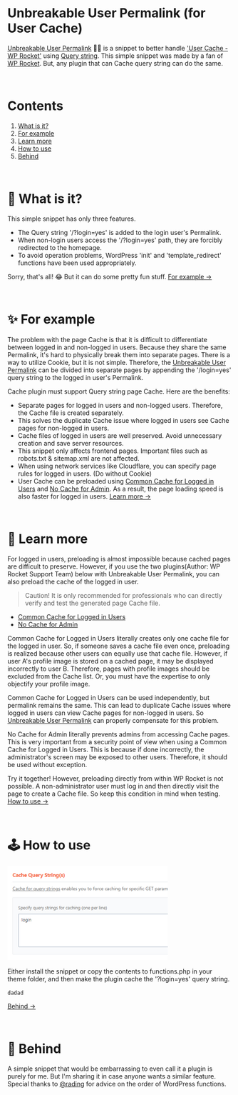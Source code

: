 # Unbreakable User Permalink (for User Cache)
<a href="https://github.com/dgnerlab/unbreakable-user-permalink">Unbreakable User Permalink</a> 💪🏻 is a snippet to better handle <a href="https://docs.wp-rocket.me/article/313-user-cache">'User Cache - WP Rocket'</a> using <a href="https://developer.wordpress.org/reference/functions/add_query_arg/">Query string</a>.
This simple snippet was made by a fan of <a href="https://wp-rocket.me/">WP Rocket</a>. But, any plugin that can Cache query string can do the same.

<br />

# Contents
1. <a href="#-what-is-it">What is it?</a>
2. <a href="#-for-example">For example</a>
3. <a href="#-learn-more">Learn more</a>
4. <a href="#-how-to-use">How to use</a>
5. <a href="#-behind">Behind</a>

<br />

# 👀 What is it?
This simple snippet has only three features.
* The Query string '/?login=yes' is added to the login user's Permalink.
* When non-login users access the '/?login=yes' path, they are forcibly redirected to the homepage.
* To avoid operation problems, WordPress 'init' and 'template_redirect' functions have been used appropriately.

Sorry, that's all! 😂 But it can do some pretty fun stuff. <a href="#-for-example">For example →</a>

<br />

# ✨ For example
The problem with the page Cache is that it is difficult to differentiate between logged in and non-logged in users. Because they share the same Permalink, it's hard to physically break them into separate pages. There is a way to utilize Cookie, but it is not simple. Therefore, the <a href="https://github.com/dgnerlab/unbreakable-user-permalink">Unbreakable User Permalink</a> can be divided into separate pages by appending the '/login=yes' query string to the logged in user's Permalink.

Cache plugin must support Query string page Cache.
Here are the benefits:
* Separate pages for logged in users and non-logged users. Therefore, the Cache file is created separately.
* This solves the duplicate Cache issue where logged in users see Cache pages for non-logged in users.
* Cache files of logged in users are well preserved. Avoid unnecessary creation and save server resources.
* This snippet only affects frontend pages. Important files such as robots.txt & sitemap.xml are not affected.
* When using network services like Cloudflare, you can specify page rules for logged in users. (Do without Cookie)
* User Cache can be preloaded using <a href="https://github.com/wp-media/wp-rocket-helpers/tree/master/cache/wp-rocket-cache-common-cache-loggedin">Common Cache for Logged in Users</a> and <a href="https://github.com/wp-media/wp-rocket-helpers/tree/master/cache/wp-rocket-no-cache-for-admins">No Cache for Admin</a>. As a result, the page loading speed is also faster for logged in users. <a href="#-learn-more">Learn more →</a>

<br />

# 📖 Learn more
For logged in users, preloading is almost impossible because cached pages are difficult to preserve. However, if you use the two plugins(Author: WP Rocket Support Team) below with Unbreakable User Permalink, you can also preload the cache of the logged in user.

> Caution! It is only recommended for professionals who can directly verify and test the generated page Cache file.

* <a href="https://github.com/wp-media/wp-rocket-helpers/tree/master/cache/wp-rocket-cache-common-cache-loggedin">Common Cache for Logged in Users</a>
* <a href="https://github.com/wp-media/wp-rocket-helpers/tree/master/cache/wp-rocket-no-cache-for-admins">No Cache for Admin</a>

Common Cache for Logged in Users literally creates only one cache file for the logged in user. So, if someone saves a cache file even once, preloading is realized because other users can equally use that cache file. However, if user A's profile image is stored on a cached page, it may be displayed incorrectly to user B. Therefore, pages with profile images should be excluded from the Cache list. Or, you must have the expertise to only objectify your profile image.

Common Cache for Logged in Users can be used independently, but permalink remains the same. This can lead to duplicate Cache issues where logged in users can view Cache pages for non-logged in users. So <a href="https://github.com/dgnerlab/unbreakable-user-permalink">Unbreakable User Permalink</a> can properly compensate for this problem.

No Cache for Admin literally prevents admins from accessing Cache pages. This is very important from a security point of view when using a Common Cache for Logged in Users. This is because if done incorrectly, the administrator's screen may be exposed to other users. Therefore, it should be used without exception.

Try it together! However, preloading directly from within WP Rocket is not possible. A non-administrator user must log in and then directly visit the page to create a Cache file. So keep this condition in mind when testing. <a href="#-how-to-use">How to use →</a>

<br />

# 🕹 How to use

![How to use](./image/how-to-use.jpg)

Either install the snippet or copy the contents to functions.php in your theme folder, and then make the plugin cache the '?login=yes' query string.

```
dadad
```
<a href="#-behind">Behind →</a>

<br />

# 🐐 Behind
A simple snippet that would be embarrassing to even call it a plugin is purely for me. But I'm sharing it in case anyone wants a similar feature. Special thanks to <a href="https://rading.kr/">@rading</a> for advice on the order of WordPress functions.
